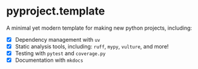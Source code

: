 # pyproject.template

A minimal yet modern template for making new python projects, including:

- [x] Dependency management with `uv`
- [x] Static analysis tools, including: `ruff`, `mypy`, `vulture`, and more!
- [x] Testing with `pytest` and `coverage.py`
- [x] Documentation with `mkdocs`
